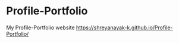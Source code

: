 # Profile-Portfolio
My Profile-Portfolio website https://shreyanayak-k.github.io/Profile-Portfolio/
